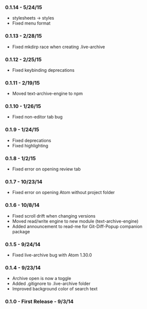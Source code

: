 
### 0.1.14 - 5/24/15
* stylesheets -> styles
* Fixed menu format

### 0.1.13 - 2/28/15
* Fixed mkdirp race when creating .live-archive

### 0.1.12 - 2/25/15
* Fixed keybinding deprecations

### 0.1.11 - 2/19/15
* Moved text-archive-engine to npm

### 0.1.10 - 1/26/15
* Fixed non-editor tab bug

### 0.1.9 - 1/24/15
* Fixed deprecations
* Fixed highlighting

### 0.1.8 - 1/2/15
* Fixed error on opening review tab

### 0.1.7 - 10/23/14
* Fixed error on opening Atom without project folder

### 0.1.6 - 10/8/14
* Fixed scroll drift when changing versions
* Moved read/write engine to new module (text-archive-engine)
* Added announcement to read-me for Git-Diff-Popup companion package

### 0.1.5 - 9/24/14
* Fixed live-archive bug with Atom 1.30.0

### 0.1.4 - 9/23/14
* Archive open is now a toggle
* Added .gitignore to .live-archive folder
* Improved background color of search text

### 0.1.0 - First Release - 9/3/14
